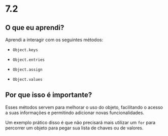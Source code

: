 # 7.2

## O que eu aprendi?
Aprendi a interagir com os seguintes métodos:

* ```Object.keys```

* ```Object.entries```

* ```Object.assign```

* ```Object.values```

## Por que isso é importante?

Esses métodos servem para melhorar o uso do objeto, facilitando o acesso a suas informações e permitindo adicionar novas funcionalidades.

Um exemplo prático disso é que não precisará mais utilizar um ```for``` para percorrer um objeto para pegar sua lista de chaves ou de valores.
